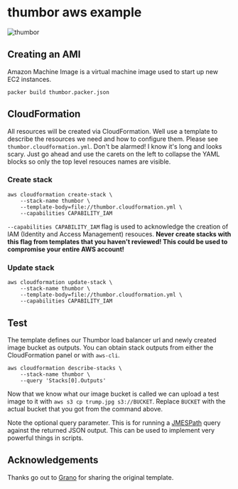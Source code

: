 # thumbor aws example

![thumbor](http://i.imgur.com/X7GxWQH.png)

## Creating an AMI

Amazon Machine Image is a virtual machine image used to start up new EC2 instances.

`packer build thumbor.packer.json`

## CloudFormation

All resources will be created via CloudFormation. Well use a template to describe the resources we need and how to
configure them. Please see `thumbor.cloudformation.yml`. Don't be alarmed! I know it's long and looks scary. Just go
ahead and use the carets on the left to collapse the YAML blocks so only the top level resouces names are visible.

### Create stack

```
aws cloudformation create-stack \
	--stack-name thumbor \
	--template-body=file://thumbor.cloudformation.yml \
	--capabilities CAPABILITY_IAM
```

`--capabilities CAPABILITY_IAM` flag is used to acknowledge the creation of IAM (Identity and Access Management) resouces.
**Never create stacks with this flag from templates that you haven't reviewed! This could be used
to compromise your entire AWS account!**

### Update stack

```
aws cloudformation update-stack \
	--stack-name thumbor \
	--template-body=file://thumbor.cloudformation.yml \
	--capabilities CAPABILITY_IAM
```

## Test

The template defines our Thumbor load balancer url and newly created image bucket as outputs. You can obtain stack outputs
from either the CloudFormation panel or with `aws-cli`.

```
aws cloudformation describe-stacks \
	--stack-name thumbor \
	--query 'Stacks[0].Outputs'
```

Now that we know what our image bucket is called we can upload a test image to it with `aws s3 cp trump.jpg s3://BUCKET`.
Replace `BUCKET` with the actual bucket that you got from the command above.

Note the optional query parameter. This is for running a [JMESPath](http://jmespath.org) query against the returned JSON output.
This can be used to implement very powerful things in scripts.


## Acknowledgements

Thanks go out to [Grano](https://www.grano.fi/) for sharing the original template.
